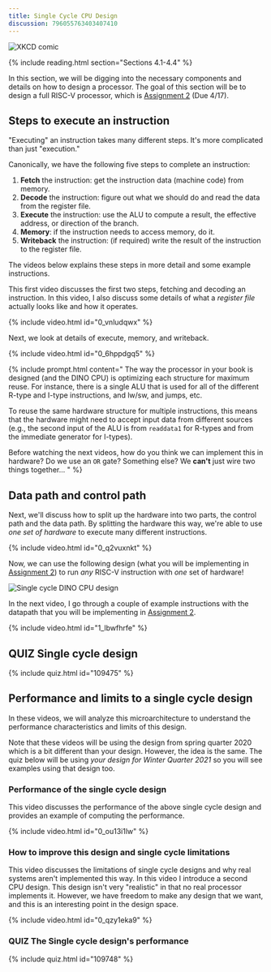```yaml
---
title: Single Cycle CPU Design
discussion: 796055763403407410
---
```


![XKCD comic](https://imgs.xkcd.com/comics/old_days.png)

{% include reading.html section="Sections 4.1-4.4" %}

In this section, we will be digging into the necessary components and details on how to design a processor.
The goal of this section will be to design a full RISC-V processor, which is [Assignment 2](https://github.com/jlpteaching/dinocpu-sq20/blob/master/assignments/assignment-2.md) (Due 4/17).

## Steps to execute an instruction

"Executing" an instruction takes many different steps.
It's more complicated than just "execution."

Canonically, we have the following five steps to complete an instruction:

1. **Fetch** the instruction: get the instruction data (machine code) from memory.
2. **Decode** the instruction: figure out what we should do and read the data from the register file.
3. **Execute** the instruction: use the ALU to compute a result, the effective address, or direction of the branch.
4. **Memory**: if the instruction needs to access memory, do it.
5. **Writeback** the instruction: (if required) write the result of the instruction to the register file.

The videos below explains these steps in more detail and some example instructions.

This first video discusses the first two steps, fetching and decoding an instruction.
In this video, I also discuss some details of what a *register file* actually looks like and how it operates.

{% include video.html id="0_vnludqwx" %}

Next, we look at details of execute, memory, and writeback.

{% include video.html id="0_6hppdgq5" %}

{% include prompt.html content="
The way the processor in your book is designed (and the DINO CPU) is optimizing each structure for maximum reuse.
For instance, there is a single ALU that is used for all of the different R-type and I-type instructions, and lw/sw, and jumps, etc.

To reuse the same hardware structure for multiple instructions, this means that the hardware might need to accept input data from different sources (e.g., the second input of the ALU is from `readdata1` for R-types and from the immediate generator for I-types).

Before watching the next videos, how do you think we can implement this in hardware? Do we use an `OR` gate? Something else? We **can't** just wire two things together...
" %}

## Data path and control path

Next, we'll discuss how to split up the hardware into two parts, the control path and the data path.
By splitting the hardware this way, we're able to use *one set of hardware* to execute many different instructions.

{% include video.html id="0_q2vuxnkt" %}

Now, we can use the following design (what you will be implementing in [Assignment 2](https://jlpteaching.github.io/dinocpu-wq21/assignments/assignment-2.html)) to run *any* RISC-V instruction with *one* set of hardware!

![Single cycle DINO CPU design](https://jlpteaching.github.io/dinocpu-wq21/assignments/single-cycle-no-control.svg)

In the next video, I go through a couple of example instructions with the datapath that you will be implementing in [Assignment 2](https://jlpteaching.github.io/dinocpu-wq21/assignments/assignment-2.html).

{% include video.html id="1_lbwfhrfe" %}

## **QUIZ** Single cycle design

{% include quiz.html id="109475" %}

## Performance and limits to a single cycle design

In these videos, we will analyze this microarchitecture to understand the performance characteristics and limits of this design.

Note that these videos will be using the design from spring quarter 2020 which is a bit different than your design.
However, the idea is the same.
The quiz below will be using *your design for Winter Quarter 2021* so you will see examples using that design too.

### Performance of the single cycle design

This video discusses the performance of the above single cycle design and provides an example of computing the performance.

{% include video.html id="0_ou13i1lw" %}

### How to improve this design and single cycle limitations

This video discusses the limitations of single cycle designs and why real systems aren't implemented this way.
In this video I introduce a second CPU design.
This design isn't very "realistic" in that no real processor implements it.
However, we have freedom to make any design that we want, and this is an interesting point in the design space.

{% include video.html id="0_qzy1eka9" %}

### **QUIZ** The Single cycle design's performance

{% include quiz.html id="109748" %}
